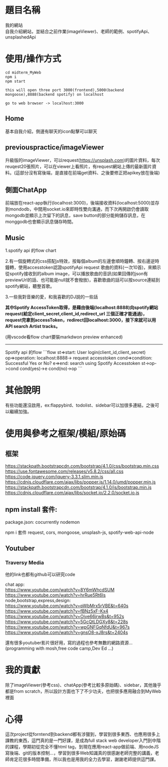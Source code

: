 # 題目名稱
我的網站<br/>
自我介紹網站，並結合之前作業(imageViewer)、老師的範例、spotifyApi、unsplashedApi


# 使用/操作方式

```
cd midterm_MyWeb 
npm i 
npm start

this will open three port 3000(frontend),5000(backend mongoose),8888(backend spotify) on localhost

go to web browser -> localhost:3000
```


## Home
基本自我介紹，側邊有聊天的icon點擊可以聊天

## previouspractice/imageViewer
升級版的imageViewer，可以request(https://unsplash.com)的圖片資料，每次reuqest20張照片，可以在viewer上看照片，有request網站上傳的最新圖片資料。(這部分沒有寫後端，是直接在前端get資料、之後要修正把apikey放在後端)

## 側面ChatApp
前端放在react-app執行(localhost:3000)，後端接收資料(localhost:5000)並存到mondodb，中間用socket.io來即時性雙向溝通，而下次再開啟仍會讀取mongodb並顯示上次留下的訊息，save button的部分能夠儲存訊息，在monggodb也會顯示訊息儲存時間。

## Music
1.spotify api 的flow chart

2.有一個旋轉式的css搭配js特效，按每個album的左邊會順時鐘轉、按右邊逆時鐘轉，使用accesstoken認證spotifyApi request 歌曲的資料(一次10首)，來顯示從spotify接收到的album image，可以播放歌曲的音訊(如果回傳的json有previewUrl的話、也可能是null就不會撥放)，喜歡歌曲的話可以按source連結到spotify網站，聽整首歌。

3.一些我對音樂的愛，和我喜歡的DJ說的一些話


**其中Spotify AccessToken取得，是藉由後端(localhost:8888)向spotify網站request(給定client_secret,client_id,redirect_url 三個正確才能通過)，request完拿到accessToken，redirect回localhost:3000，接下來就可以用API search Artist tracks。**


(用vscode看flow chart要裝markdwon preview enhanced)
<hr/>
Spotify api 的flow
```flow
st=>start: User login(client_id,client_secret)
op=>operation: localhost:8888-> request accesstoken
cond=>condition: Successful Yes or No?
e=>end: search using Spotify Accesstoken
st->op->cond
cond(yes)->e
cond(no)->op
```

# 其他說明
有些功能還沒啟用，ex:flappybird、todolist、sidebar可以加很多連結，之後可以繼續加強。

# 使用與參考之框架/模組/原始碼

## 框架
https://stackpath.bootstrapcdn.com/bootstrap/4.1.0/css/bootstrap.min.css
https://use.fontawesome.com/releases/v5.8.2/css/all.css
https://code.jquery.com/jquery-3.3.1.slim.min.js
https://cdnjs.cloudflare.com/ajax/libs/popper.js/1.14.0/umd/popper.min.js
https://stackpath.bootstrapcdn.com/bootstrap/4.1.0/js/bootstrap.min.js
https://cdnjs.cloudflare.com/ajax/libs/socket.io/2.2.0/socket.io.js

## npm install 套件:

package.json:
cocurrently 
nodemon

npm i 套件
request,
cors,
mongoose,
unsplash-js,
spotify-web-api-node

## Youtuber
### Traversy Media
他的link也都有github可以研究code<br/>

chat app:<br/>
https://www.youtube.com/watch?v=8Y6mWhcdSUM
https://www.youtube.com/watch?v=hrRue5Rt6Is
<br/>
node,bootstrap,express,design:<br/>
https://www.youtube.com/watch?v=pWbMrx5rVBE&t=640s
https://www.youtube.com/watch?v=fBNz5xF-Kx4
https://www.youtube.com/watch?v=Oive66jrwBs&t=952s
https://www.youtube.com/watch?v=5GcQtLDGXy8&t=228s
https://www.youtube.com/watch?v=wpGNFGqNfdU&t=967s
https://www.youtube.com/watch?v=gnsO8-xJ8rs&t=2404s 

還有很多youtuber影片很好用，寫的過程也參考無數的網路資源...
(programming with mosh,free code camp,Dev Ed ...)


# 我的貢獻
除了imageViewer(參考css)、chatApp(參考比較多原始碼)、sidebar，其他幾乎都是from scratch，所以設計方面也下了不少功夫，也把很多應用融合到MyWeb裡面

# 心得
這次project從forntend到backend都有涉獵到，學習到很多東西、也應用很多上課教的東西，這門真的是一門好課，是成為full stack web developer入門到中階的課程，學期初從完全不懂html tag，到現在應用react-app做前端、用nodeJS寫後端、git的版本控制...，學習到很多Web知識真的很感謝老師完整的講義，老師肯定花很多時間準備，所以我也是用我的全力去學習，謝謝老師提供這門課。


